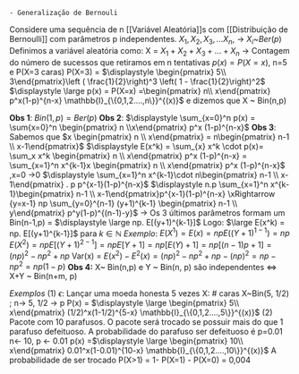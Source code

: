 	- Generalização de Bernouli

Considere uma sequência de n [[Variável Aleatória]]s com [[Distribuição de Bernoulli]] com parâmetros p independentes.
	$X_1, X_2, X_3,...X_n$, -> $X_i$~$Ber(p)$ 
Definimos a variável aleatória como:
	X = $X_1+X_2+X_3+...+X_n$ -> Contagem do número de sucessos que retiramos em n tentativas
	$p(x) = P(X=x)$, n=5 e P(X=3 caras) P(X=3) = $\displaystyle \begin{pmatrix}  5\\ 3\end{pmatrix}\left ( \frac{1}{2}\right)^3 \left( 1 - \frac{1}{2}\right)^2$ 
	$\displaystyle \large p(x) = P(X=x) =\begin{pmatrix}  n\\ x\end{pmatrix} p^x(1-p)^{n-x} \mathbb{I}_{\{0,1,2....,n\}}^{(x)}$ e dizemos que X ~ Bin(n,p)


 **Obs 1**:  $Bin(1,p) = Ber(p)$
 **Obs 2**: $\displaystyle \sum_{x=0}^n p(x) = \sum{x=0}^n \begin{pmatrix} n \\x\end{pmatrix} p^x (1-p)^{n-x}$ 
 **Obs 3**: Sabemos que $x \begin{pmatrix} n \\ x\end{pmatrix} = n\begin{pmatrix} n-1 \\ x-1\end{pmatrix}$
	 $\displaystyle E(x^k) = \sum_{x} x^k \cdot p(x)= \sum_x x^k \begin{pmatrix} n \\ x\end{pmatrix} p^x (1-p)^{n-x} = \sum_{x=1}^n x^{k-1}x \begin{pmatrix} n \\ x\end{pmatrix} p^x (1-p)^{n-x}$ ,x=0 ->0
	 $\displaystyle \sum_{x=1}^n x^{k-1}\cdot n\begin{pmatrix} n-1 \\ x-1\end{pmatrix} . p p^{x-1}(1-p)^{n-x}$ 
	 $\displaystyle n.p \sum_{x=1}^n x^{k-1}\begin{pmatrix} n-1 \\ x-1\end{pmatrix}p^{x-1}(1-p)^{n-x} \xRightarrow {y=x-1} np \sum_{y=0}^{n-1} (y+1)^{k-1} \begin{pmatrix} n-1 \\ y\end{pmatrix} p^y(1-p)^{(n-1)-y}$ 
	 -> Os 3 últimos parâmetros formam um Bin(n-1,p) 
	 = $\displaystyle \large np. E[(y+1)^{k-1}]$ 
	 Logo: $\large E(x^k) = np. E[(y+1)^{k-1}]$ para $k \in \mathbb{N}$
	*Exemplo*:
	$E(X^1) = E(x) = npE((Y+1)^{1-1}) = np$ 
	$E(X^2) = npE[(Y+1)^{2-1}] = np E[Y+1] = np[E(Y)+1] = np[(n-1)p+1] = (np)^2 -np^2 +np$ 
	Var(x) = $E(x^2) - E^2(x) = (np)^2 -np^2 +np -(np)^2 = np -np^2 = np(1-p)$ 
**Obs 4:**
	X~ Bin(n,p) e Y ~ Bin(n, p) são independentes <=> X+Y ~ Bin(n+m, p)



*Exemplos*
(1) $\epsilon$: Lançar uma moeda honesta 5 vezes
	X: # caras
	X~Bin(5, 1/2) ; n-> 5, 1/2 -> p
	P(x) = $\displaystyle \large \begin{pmatrix}  5\\ x\end{pmatrix} (1/2)^x(1-1/2)^{5-x} \mathbb{I}_{\{0,1,2....,5\}}^{(x)}$
(2) Pacote com 10 parafusos. O pacote será trocado se possuir mais do que 1 parafuso defeituoso.
	A probabilidade do parafuso ser defeituoso é p=0.01
	n<- 10, p <- 0.01
	p(x) =$\displaystyle \large \begin{pmatrix}  10\\ x\end{pmatrix} 0.01^x(1-0.01)^{10-x} \mathbb{I}_{\{0,1,2....,10\}}^{(x)}$
	A probabilidade de ser trocado
	P(X>1) = 1- P(X=1) - P(X=0) = 0,004 